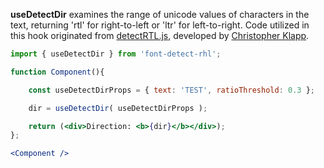 <!-- # useDetectRTL -->
**useDetectDir** examines the range of unicode values of characters in the text, returning 'rtl' for right-to-left or 'ltr' for left-to-right. Code utilized in this hook originated from [detectRTL.js](https://github.com/unfoldingWord-box3/simple-text-editor-rcl/blob/9e34aa5618cf1b06409b2c169ba5bd86229e6d45/src/helpers/detectRTL.js), developed by [Christopher Klapp](https://github.com/klappy).
```jsx
import { useDetectDir } from 'font-detect-rhl';

function Component(){

    const useDetectDirProps = { text: 'TEST', ratioThreshold: 0.3 };

    dir = useDetectDir( useDetectDirProps );

    return (<div>Direction: <b>{dir}</b></div>);
};

<Component />
```